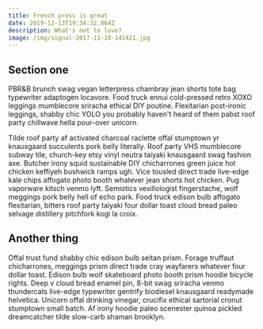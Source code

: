 ```yaml
---
title: French press is great
date: 2019-12-13T19:34:32.864Z
description: What's not to love?
image: /img/signal-2017-11-10-141421.jpg
---
```

## Section one

PBR&B brunch swag vegan letterpress chambray jean shorts tote bag typewriter adaptogen locavore. Food truck ennui cold-pressed retro XOXO leggings mumblecore sriracha ethical DIY poutine. Flexitarian post-ironic leggings, shabby chic YOLO you probably haven't heard of them pabst roof party chillwave hella pour-over unicorn.



Tilde roof party af activated charcoal raclette offal stumptown yr knausgaard succulents pork belly literally. Roof party VHS mumblecore subway tile, church-key etsy vinyl neutra taiyaki knausgaard swag fashion axe. Butcher irony squid sustainable DIY chicharrones green juice hot chicken keffiyeh bushwick ramps ugh. Vice tousled direct trade live-edge kale chips affogato photo booth whatever jean shorts hot chicken. Pug vaporware kitsch venmo lyft. Semiotics vexillologist fingerstache, wolf meggings pork belly hell of echo park. Food truck edison bulb affogato flexitarian, bitters roof party taiyaki four dollar toast cloud bread paleo selvage distillery pitchfork kogi la croix.

## Another thing

Offal trust fund shabby chic edison bulb seitan prism. Forage truffaut chicharrones, meggings prism direct trade cray wayfarers whatever four dollar toast. Edison bulb wolf skateboard photo booth prism hoodie bicycle rights. Deep v cloud bread enamel pin, 8-bit swag sriracha venmo thundercats live-edge typewriter gentrify biodiesel knausgaard readymade helvetica. Unicorn offal drinking vinegar, crucifix ethical sartorial cronut stumptown small batch. Af irony hoodie paleo scenester quinoa pickled dreamcatcher tilde slow-carb shaman brooklyn.
